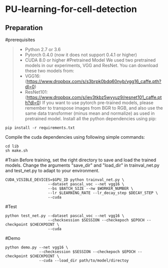 PU-learning-for-cell-detection
=======
Preparation
----
#prerequisites
>* Python 2.7 or 3.6
>* Pytorch 0.4.0 (now it does not support 0.4.1 or higher)
>* CUDA 8.0 or higher
#Pretrained Model
We used two pretrained models in our experiments, VGG and ResNet. You can download these two models from:
>* VGG16:(https://www.dropbox.com/s/s3brpk0bdq60nyb/vgg16_caffe.pth?dl=0)
>* ResNet101:(https://www.dropbox.com/s/iev3tkbz5wyyuz9/resnet101_caffe.pth?dl=0)
If you want to use pytorch pre-trained models, please remember to transpose images from BGR to RGB, and also use the same data transformer (minus mean and normalize) as used in pretrained model.
Install all the python dependencies using pip:
```
pip install -r requirements.txt
```
Compile the cuda dependencies using following simple commands:
```
cd lib
sh make.sh
```
#Train
Before training, set the right directory to save and load the trained models. Change the arguments "save_dir" and "load_dir" in trainval_net.py and test_net.py to adapt to your environment.
```
CUDA_VISIBLE_DEVICES=$GPU_ID python trainval_net.py \
                   --dataset pascal_voc --net vgg16 \
                   --bs $BATCH_SIZE --nw $WORKER_NUMBER \
                   --lr $LEARNING_RATE --lr_decay_step $DECAY_STEP \
                   --cuda
```
#Test
```
python test_net.py --dataset pascal_voc --net vgg16 \
                   --checksession $SESSION --checkepoch $EPOCH --checkpoint $CHECKPOINT \
                   --cuda
```
#Demo
```
python demo.py --net vgg16 \
               --checksession $SESSION --checkepoch $EPOCH --checkpoint $CHECKPOINT \
               --cuda --load_dir path/to/model/directoy
```

